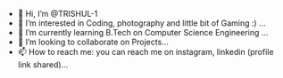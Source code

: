 - 👋 Hi, I’m @TRISHUL-1
- 👀 I’m interested in Coding, photography and little bit of Gaming :) ...
- 🌱 I’m currently learning B.Tech on Computer Science Engineering ...
- 💞️ I’m looking to collaborate on Projects...
- 📫 How to reach me: you can reach me on instagram, linkedin (profile link shared)...

<!---
TRISHUL-1/TRISHUL-1 is a ✨ special ✨ repository because its `README.md` (this file) appears on your GitHub profile.
You can click the Preview link to take a look at your changes.
--->
